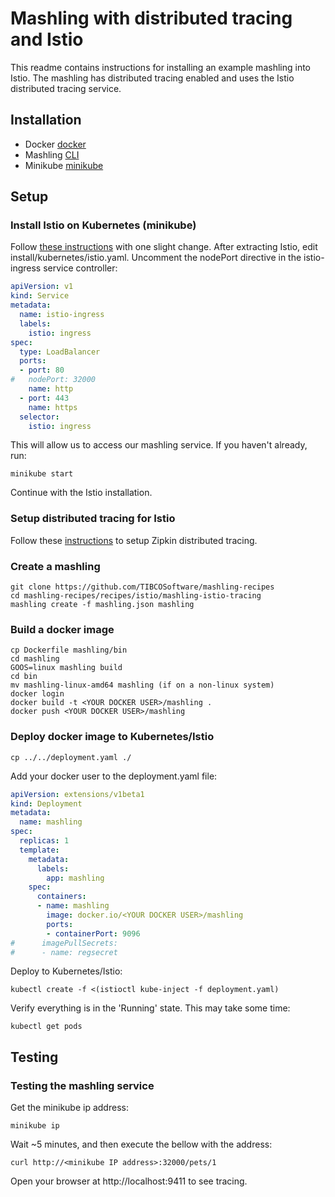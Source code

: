 # Mashling with distributed tracing and Istio

This readme contains instructions for installing an example mashling into Istio.
The mashling has distributed tracing enabled and uses the Istio distributed tracing service.

## Installation
* Docker [docker](https://www.docker.com)
* Mashling [CLI](https://github.com/TIBCOSoftware/mashling)
* Minikube [minikube](https://kubernetes.io/docs/tasks/tools/install-minikube/)

## Setup
### Install Istio on Kubernetes (minikube)
Follow [these instructions](https://istio.io/docs/setup/kubernetes/quick-start.html) with one slight change. After extracting Istio, edit install/kubernetes/istio.yaml. Uncomment the nodePort directive in the istio-ingress service controller:

```yaml
apiVersion: v1
kind: Service
metadata:
  name: istio-ingress
  labels:
    istio: ingress
spec:
  type: LoadBalancer
  ports:
  - port: 80
#   nodePort: 32000
    name: http
  - port: 443
    name: https
  selector:
    istio: ingress
```

This will allow us to access our mashling service. If you haven't already, run:

```
minikube start
```

Continue with the Istio installation.

### Setup distributed tracing for Istio

Follow these [instructions](https://istio.io/docs/tasks/telemetry/distributed-tracing.html) to setup Zipkin distributed tracing.

### Create a mashling

```
git clone https://github.com/TIBCOSoftware/mashling-recipes
cd mashling-recipes/recipes/istio/mashling-istio-tracing
mashling create -f mashling.json mashling
```

### Build a docker image

```
cp Dockerfile mashling/bin
cd mashling
GOOS=linux mashling build
cd bin
mv mashling-linux-amd64 mashling (if on a non-linux system)
docker login
docker build -t <YOUR DOCKER USER>/mashling .
docker push <YOUR DOCKER USER>/mashling
```

### Deploy docker image to Kubernetes/Istio

```
cp ../../deployment.yaml ./
```

Add your docker user to the deployment.yaml file:

```yaml
apiVersion: extensions/v1beta1
kind: Deployment
metadata:
  name: mashling
spec:
  replicas: 1
  template:
    metadata:
      labels:
        app: mashling
    spec:
      containers:
      - name: mashling
        image: docker.io/<YOUR DOCKER USER>/mashling
        ports:
        - containerPort: 9096
#      imagePullSecrets:
#      - name: regsecret
```

Deploy to Kubernetes/Istio:

```
kubectl create -f <(istioctl kube-inject -f deployment.yaml)
```

Verify everything is in the 'Running' state. This may take some time:

```
kubectl get pods
```

## Testing
### Testing the mashling service

Get the minikube ip address:

```
minikube ip
```

Wait ~5 minutes, and then execute the bellow with the address:

```
curl http://<minikube IP address>:32000/pets/1
```

Open your browser at http://localhost:9411 to see tracing.

